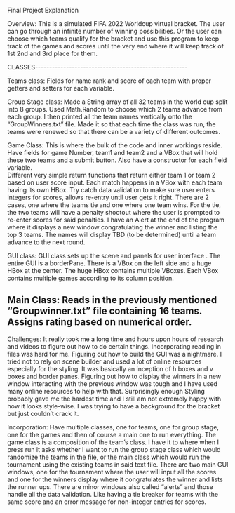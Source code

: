 Final Project Explanation

Overview:
This is a simulated FIFA 2022 Worldcup virtual bracket. The user can go through an infinite number of winning possibilities. Or the user can choose which teams qualify for the bracket and use this program to keep track of the games and scores until the very end where it will keep track of 1st 2nd and 3rd place for them.

CLASSES------------------------------------------------------

Teams class:
Fields for name rank and score of each team with proper getters and setters for each variable.

Group Stage class:
Made  a String array of all 32 teams in the world cup split into 8 groups.
Used Math.Random to choose which 2 teams advance from each group. 
I then printed all the team names vertically onto the “GroupWinners.txt” file. Made it so that each time the class was run, the teams were renewed so that there can be a variety of different outcomes. 

Game Class:
This is where the bulk of the code and inner workings reside. Have fields for game Number, team1 and team2 and a VBox that will hold these two teams and a submit button.
Also have a constructor for each field variable.	
Different very simple return functions that return either team 1 or team 2 based on user score input.
Each match happens in a VBox with each team having its own HBox.
Try catch data validation to make sure user enters integers for scores, allows re-entry until user gets it right.
There are 2 cases, one where the teams tie and one where one team wins. For the tie, the two teams will have a penalty shootout where the user is prompted to re-enter scores for said penalties.
I have an Alert at the end of the program where it displays a new window congratulating the winner and listing the top 3 teams.
The names will display TBD (to be determined) until a team advance to the next round.

GUI class:
GUI class sets up the scene and panels for user interface .
The entire GUI is a borderPane.
There is a VBox on the left side and a huge HBox at the center. 
The huge HBox contains multiple VBoxes. 
Each VBox contains multiple games according to its column position.

Main Class:
Reads in the previously mentioned “Groupwinner.txt” file containing 16 teams. Assigns rating based on numerical order.
---------------------------------------------------------------------------

Challenges:
It really took me a long time and hours upon hours of research and videos to figure out how to do certain things. Incorporating reading in files was hard for me.
Figuring out how to build the GUI was a nightmare. I tried not to rely on scene builder and used a lot of online resources especially for the styling.
It was basically an inception of h boxes and v boxes and border panes.
Figuring out how to display the winners in a new window interacting with the previous window was tough and I have used many online resources to help with that.
Surprisingly enough Styling probably gave me the hardest time and I still am not extremely happy with how it looks style-wise.
I was trying to have a background for the bracket but just couldn’t crack it.


Incorporation:
Have multiple classes, one for teams, one for group stage, one for the games and then of course a main one to run everything. The game class is a composition of the team’s class.
I have it to where when I press run it asks whether I want to run the group stage class which would randomize the teams in the file, or the main class which would run the tournament using the existing teams in said text file.
There are two main GUI windows, one for the tournament where the user will input all the scores and one for the winners display where it congratulates the winner and lists the runner ups. There are minor windows also called “alerts” and those handle all the data validation. Like having a tie breaker for teams with the same score and an error message for non-integer entries for scores.


